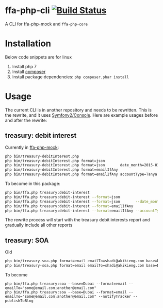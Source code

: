 # ffa-php-cli [![Build Status](https://travis-ci.org/shadiakiki1986/ffa-php-cli.svg?branch=master)](https://travis-ci.org/shadiakiki1986/ffa-php-cli)
A [CLI](https://en.wikipedia.org/wiki/Command-line_interface) for [ffa-php-mock](https://github.com/shadiakiki1986/ffa-php-mock) and `ffa-php-core`

# Installation
Below code snippets are for linux

1. Install php 7
2. Install [composer](https://getcomposer.org/download/)
3. Install package dependencies: `php composer.phar install`

# Usage
The current CLI is in another repository and needs to be rewritten.
This is the rewrite, and it uses [Symfony2/Console](http://symfony.com/doc/current/console.html).
Here are example usages before and after the rewrite:

## treasury: debit interest
Currently in [ffa-php-mock](https://github.com/shadiakiki1986/ffa-php-mock):
```bash
php bin/treasury-debitInterest.php
php bin/treasury-debitInterest.php format=json
php bin/treasury-debitInterest.php format=json       date_month=2015-01
php bin/treasury-debitInterest.php format=emailIfAny
php bin/treasury-debitInterest.php format=emailIfAny accountType=Tanya notifyTracker=true publishToBlog=true
```

To become in this package:
```bash
php bin/ffa.php treasury:debit-interest
php bin/ffa.php treasury:debit-interest --format=json
php bin/ffa.php treasury:debit-interest --format=json       --date_month=2015-01
php bin/ffa.php treasury:debit-interest --format=emailIfAny
php bin/ffa.php treasury:debit-interest --format=emailIfAny --accountType=Tanya --notifyTracker --publishToBlog
```

The rewrite process will start with the treasury debit interests report and gradually include all other reports

## treasury: SOA
Old
```bash
php bin/treasury-soa.php format=email emailTo=shadi@akikieng.com base=Dubai
php bin/treasury-soa.php format=email emailTo=shadi@akikieng.com base=Dubai notifyTracker=true publishToBlog=true
```

To become
```
php bin/ffa.php treasury:soa --base=Dubai --format=email --emailTo="some@email.com;another@email.com"
php bin/ffa.php treasury:soa --base=Dubai --format=email --emailTo="some@email.com;another@email.com" --notifyTracker --publishToBlog
```
